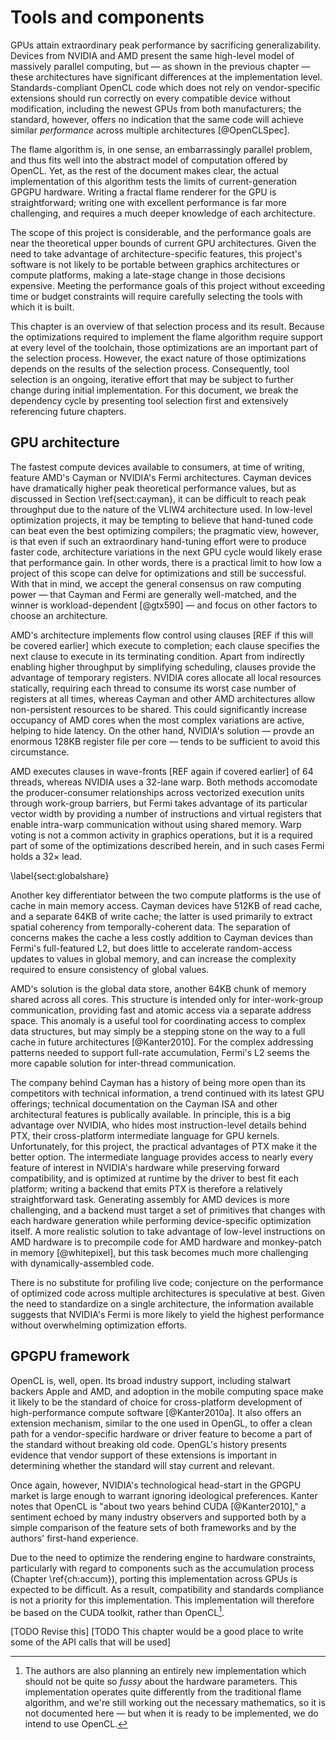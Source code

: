 # Tools and components

GPUs attain extraordinary peak performance by sacrificing generalizability.
Devices from NVIDIA and AMD present the same high-level model of massively
parallel computing, but — as shown in the previous chapter — these
architectures have significant differences at the implementation level.
Standards-compliant OpenCL code which does not rely on vendor-specific
extensions should run correctly on every compatible device without
modification, including the newest GPUs from both manufacturers; the standard,
however, offers no indication that the same code will achieve similar
*performance* across multiple architectures [@OpenCLSpec].

The flame algorithm is, in one sense, an embarrassingly parallel problem, and
thus fits well into the abstract model of computation offered by OpenCL. Yet,
as the rest of the document makes clear, the actual implementation of this
algorithm tests the limits of current-generation GPGPU hardware. Writing a
fractal flame renderer for the GPU is straightforward; writing one with
excellent performance is far more challenging, and requires a much deeper
knowledge of each architecture.

The scope of this project is considerable, and the performance goals are near
the theoretical upper bounds of current GPU architectures. Given the need to
take advantage of architecture-specific features, this project's software is
not likely to be portable between graphics architectures or compute platforms,
making a late-stage change in those decisions expensive. Meeting the
performance goals of this project without exceeding time or budget constraints
will require carefully selecting the tools with which it is built.

This chapter is an overview of that selection process and its result. Because
the optimizations required to implement the flame algorithm require support at
every level of the toolchain, those optimizations are an important part of the
selection process. However, the exact nature of those optimizations depends on
the results of the selection process. Consequently, tool selection is an
ongoing, iterative effort that may be subject to further change during initial
implementation. For this document, we break the dependency cycle by presenting
tool selection first and extensively referencing future chapters.

## GPU architecture

The fastest compute devices available to consumers, at time of writing, feature
AMD's Cayman or NVIDIA's Fermi architectures. Cayman devices have dramatically
higher peak theoretical performance values, but as discussed in Section
\ref{sect:cayman}, it can be difficult to reach peak throughput due to the
nature of the VLIW4 architecture used. In low-level optimization projects, it
may be tempting to believe that hand-tuned code can beat even the best
optimizing compilers; the pragmatic view, however, is that even if such an
extraordinary hand-tuning effort were to produce faster code, architecture
variations in the next GPU cycle would likely erase that performance gain. In
other words, there is a practical limit to how low a project of this scope can
delve for optimizations and still be successful. With that in mind, we accept
the general consensus on raw computing power — that Cayman and Fermi are
generally well-matched, and the winner is workload-dependent [@gtx590] — and
focus on other factors to choose an architecture.

AMD's architecture implements flow control using clauses [REF if this will be
covered earlier] which execute to completion; each clause specifies the next
clause to execute in its terminating condition.  Apart from indirectly enabling
higher throughput by simplifying scheduling, clauses provide the advantage of
temporary registers. NVIDIA cores allocate all local resources statically,
requiring each thread to consume its worst case number of registers at all
times, whereas Cayman and other AMD architectures allow non-persistent
resources to be shared. This could significantly increase occupancy of AMD
cores when the most complex variations are active, helping to hide latency. On
the other hand, NVIDIA's solution — provde an enormous 128KB register file per
core — tends to be sufficient to avoid this circumstance.

AMD executes clauses in wave-fronts [REF again if covered earlier] of 64
threads, whereas NVIDIA uses a 32-lane warp. Both methods accomodate the
producer-consumer relationships across vectorized execution units through
work-group barriers, but Fermi takes advantage of its particular vector width
by providing a number of instructions and virtual registers that enable
intra-warp communication without using shared memory. Warp voting is not a
common activity in graphics operations, but it is a required part of some of
the optimizations described herein, and in such cases Fermi holds a 32× lead.

\label{sect:globalshare}

Another key differentiator between the two compute platforms is the use of
cache in main memory access. Cayman devices have 512KB of read cache, and a
separate 64KB of write cache; the latter is used primarily to extract spatial
coherency from temporally-coherent data. The separation of concerns makes the
cache a less costly addition to Cayman devices than Fermi's full-featured L2,
but does little to accelerate random-access updates to values in global memory,
and can increase the complexity required to ensure consistency of global
values.

AMD's solution is the global data store, another 64KB chunk of memory shared
across all cores. This structure is intended only for inter-work-group
communication, providing fast and atomic access via a separate address space.
This anomaly is a useful tool for coordinating access to complex data
structures, but may simply be a stepping stone on the way to a full cache in
future architectures [@Kanter2010].  For the complex addressing patterns needed
to support full-rate accumulation, Fermi's L2 seems the more capable solution
for inter-thread communication.

The company behind Cayman has a history of being more open than its competitors
with technical information, a trend continued with its latest GPU offerings;
technical documentation on the Cayman ISA and other architectural features is
publically available. In principle, this is a big advantage over NVIDIA, who
hides most instruction-level details behind PTX, their cross-platform
intermediate language for GPU kernels. Unfortunately, for this project, the
practical advantages of PTX make it the better option. The intermediate
language provides access to nearly every feature of interest in NVIDIA's
hardware while preserving forward compatibility, and is optimized at runtime by
the driver to best fit each platform; writing a backend that emits PTX is
therefore a relatively straightforward task. Generating assembly for AMD
devices is more challenging, and a backend must target a set of primitives that
changes with each hardware generation while performing device-specific
optimization itself.  A more realistic solution to take advantage of low-level
instructions on AMD hardware is to precompile code for AMD hardware and
monkey-patch in memory [@whitepixel], but this task becomes much more
challenging with dynamically-assembled code.

There is no substitute for profiling live code; conjecture on the performance
of optimized code across multiple architectures is speculative at best. Given
the need to standardize on a single architecture, the information available
suggests that NVIDIA's Fermi is more likely to yield the highest performance
without overwhelming optimization efforts.

## GPGPU framework

OpenCL is, well, open. Its broad industry support, including stalwart backers
Apple and AMD, and adoption in the mobile computing space make it likely to be
the standard of choice for cross-platform development of high-performance
compute software [@Kanter2010a]. It also offers an extension mechanism, similar
to the one used in OpenGL, to offer a clean path for a vendor-specific hardware
or driver feature to become a part of the standard without breaking old code.
OpenGL's history presents evidence that vendor support of these extensions is
important in determining whether the standard will stay current and relevant.

Once again, however, NVIDIA's technological head-start in the GPGPU market is
large enough to warrant ignoring ideological preferences. Kanter notes that
OpenCL is "about two years behind CUDA [@Kanter2010]," a sentiment echoed by
many industry observers and supported both by a simple comparison of the
feature sets of both frameworks and by the authors' first-hand experience.

Due to the need to optimize the rendering engine to hardware constraints,
particularly with regard to components such as the accumulation process
(Chapter \ref{ch:accum}), porting this implementation across GPUs is expected
to be difficult. As a result, compatibility and standards compliance is not a
priority for this implementation. This implementation will therefore be based
on the CUDA toolkit, rather than OpenCL[^future].

[^future]: The authors are also planning an entirely new implementation which
should not be quite so *fussy* about the hardware parameters. This
implementation operates quite differently from the traditional flame algorithm,
and we're still working out the necessary mathematics, so it is not documented
here — but when it is ready to be implemented, we do intend to use OpenCL.

[TODO Revise this]
[TODO This chapter would be a good place to write some of the API calls that will be used]
<!--
## Host language
The recommended host language for CUDA development is C++. The CUDA toolchain
includes compiler extensions and syntactic sugar to make many tasks simple, and
the device code compiler supports a subset of C++ features, including classes
and templates. Despite its name, however, the runtime API used for native C++
development with CUDA does not support run-time code generation, and is thus
unsuitable for this project. No host code lies in a performance-critical path;
without the tight integration offered by the CUDA toolchain, there is little
incentive to use systems programming languages like C or C++.

Python was strongly considered as a host language. Python is a dynamic,
interpreted programming language with high-quality bindings to CUDA and flam3.
Its rich object model, duck-typing of numerics, and monad-like ContextManager
allows for the extraction of instruction streams from "pure" mathematical code.
This approach was in fact followed by one of the authors before this project
began, resulting in the PyPTX library for dynamic GPU kernel generation
[@pyptx] and a modest but functioning prototype implementation of the fractal
flame algorithm on top of PyPTX [@cuburn].

Experimentation with PyPTX revealed shortcomings inherent in the expression of
EDSLs in Python. Inside a code generation context, operations on PTX variables
would trigger code generation, whereas normal operations would not; the
inclusion of a block of code in the output was contingent on whether that code
was evaluated on the host. It became extremely difficult to separate both host
and device flow, and complicated bugs would arise in edge cases along code
generation paths which could not be detected in advance.  For similar reasons,
the backtracking context needed to provide type and data inference in the EDSL
was complex and error-prone, and loops could not be tracked across host
function call boundaries. In short, Python's flexibility in host code provided
too many opportunities for improper code generation.

In place of Python, Haskell was considered. Haskell is a lazy, pure, functional
language with a remarkably expressive static type system and excellent support
for both traditional domain-specific languages (with excellent native parsers
such as Parsec and compile-time evaluation of native expressions using Template
Haskell) and embedded DSLs (via infix operators, rebindable syntax, and other
language features [@haskell2010]). The Haskell and Python communities are
intermixed, with both programmers and language features frequently crossing the
gap between the two [CITE], but at its core, Haskell's purity and type safety
make it an ideal host language to build run-time code generation facilities
that feature compile-time analysis [CITE].

Other languages were also considered. Ruby is considered to be EDSL-friendly
due to its rich, rebindable syntax [CITE], but as a dynamic language, it would
require reimplementing the same roundabout strictness measures as Python, with
no expected improvement. Despite also having rebindable syntax, Scala's
reliance on the JVM would complicate the memory model and FFI tasks, and would
require additional bindings to be written. Microsoft's F# is an interesting
effort from the company, but its type system inherits much from its
object-oriented underpinnings and is less suitable for expressing the desired
strong constraints.
-->
<!--

## Interface language

- Dynamic compilation required.

- C-style templates? Oh, heck no. What a nightmare.

- Really, choice comes down to DSL versus EDSL. Explain more...

- Reference PyPTX, Shard somehow

- Final decision: SSA-based EDSL, with stackless recursive notation for
  loops. Easy to port to LLVM if we need to.

-->
